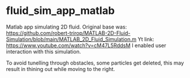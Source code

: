 # fluid_sim_app_matlab
Matlab app simulating 2D fluid.
Original base was: https://github.com/robert-trirop/MATLAB-2D-Fluid-Simulation/blob/main/MATLAB_2D_Fluid_Simulation.m
Yt link: https://www.youtube.com/watch?v=cM47L5RddsM
I enabled user interaction with this simulation.

To avoid tunelling through obstacles, some particles get deleted, this may result in thining out while moving to the right.

